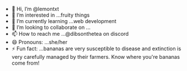 - 👋 Hi, I’m @lemontxt
- 👀 I’m interested in ...fruity things
- 🌱 I’m currently learning ...web development
- 💞️ I’m looking to collaborate on ...
- 📫 How to reach me ...@dibsonthetea on discord
- 😄 Pronouns: ...she/her
- ⚡ Fun fact: ...bananas are very susceptible to disease and extinction is very carefully managed by their farmers. Know where you're bananas come from!

<!---
lemontxt/lemontxt is a ✨ special ✨ repository because its `README.md` (this file) appears on your GitHub profile.
You can click the Preview link to take a look at your changes.
--->
